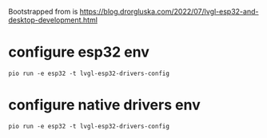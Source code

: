 
Bootstrapped from is https://blog.drorgluska.com/2022/07/lvgl-esp32-and-desktop-development.html

# configure esp32 env
```
pio run -e esp32 -t lvgl-esp32-drivers-config
```


# configure native drivers env
```
pio run -e esp32 -t lvgl-esp32-drivers-config
```
